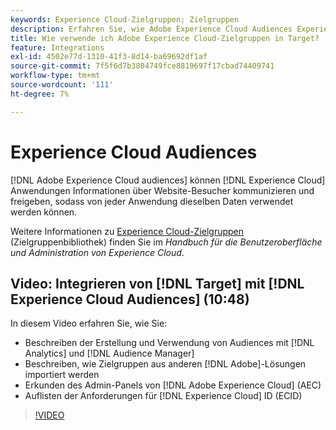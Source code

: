 ```yaml
---
keywords: Experience Cloud-Zielgruppen; Zielgruppen
description: Erfahren Sie, wie Adobe Experience Cloud Audiences Experience Cloud-Programmen die Kommunikation und den Austausch von Informationen über Website-Besucher mit anderen Adobe-Programmen ermöglichen.
title: Wie verwende ich Adobe Experience Cloud-Zielgruppen in Target?
feature: Integrations
exl-id: 4502e77d-1310-41f3-8d14-ba69692df1af
source-git-commit: 7f5f6d7b3804749fce8819697f17cbad74409741
workflow-type: tm+mt
source-wordcount: '111'
ht-degree: 7%

---
```


# Experience Cloud Audiences

[!DNL Adobe Experience Cloud audiences] können [!DNL Experience Cloud] Anwendungen Informationen über Website-Besucher kommunizieren und freigeben, sodass von jeder Anwendung dieselben Daten verwendet werden können.

Weitere Informationen zu [Experience Cloud-Zielgruppen](https://experienceleague.adobe.com/docs/core-services/interface/audiences/audience-library.html?lang=de) (Zielgruppenbibliothek) finden Sie im *Handbuch für die Benutzeroberfläche und Administration von Experience Cloud*.

## Video: Integrieren von [!DNL Target] mit [!DNL Experience Cloud Audiences] (10:48)

In diesem Video erfahren Sie, wie Sie:

* Beschreiben der Erstellung und Verwendung von Audiences mit [!DNL Analytics] und [!DNL Audience Manager]
* Beschreiben, wie Zielgruppen aus anderen [!DNL Adobe]-Lösungen importiert werden
* Erkunden des Admin-Panels von [!DNL Adobe Experience Cloud] (AEC)
* Auflisten der Anforderungen für [!DNL Experience Cloud] ID (ECID)

>[!VIDEO](https://video.tv.adobe.com/v/35152)
